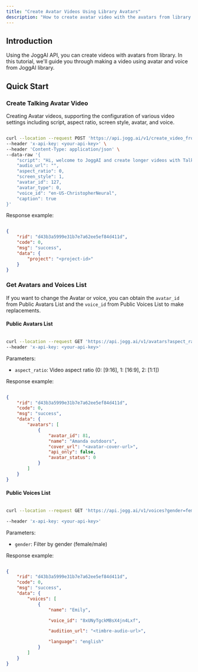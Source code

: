 ```yaml
---
title: "Create Avatar Videos Using Library Avatars"
description: "How to create avatar video with the avatars from library."
---
```


## Introduction

Using the JoggAI API, you can create videos with avatars from library. In this tutorial, we'll guide you through making a video using avatar and voice from JoggAI library.

## Quick Start

### Create Talking Avatar Video

Creating Avatar videos, supporting the configuration of various video settings including script, aspect ratio, screen style, avatar, and voice.

```bash

curl --location --request POST 'https://api.jogg.ai/v1/create_video_from_talking_avatar' \
--header 'x-api-key: <your-api-key>' \
--header 'Content-Type: application/json' \
--data-raw '{
    "script": "Hi, welcome to JoggAI and create longer videos with Talking Avatars in minutes!",
    "audio_url": "",
    "aspect_ratio": 0,
    "screen_style": 1,
    "avatar_id": 127,
    "avatar_type": 0,
    "voice_id": "en-US-ChristopherNeural",
    "caption": true   
}'

```

Response example:

```json

{
    "rid": "d43b3a5999e31b7e7a62ee5ef84d411d",
    "code": 0,
    "msg": "success",
    "data": {
        "project": "<project-id>"  
    }
}

```

### Get Avatars and Voices List

If you want to change the Avatar or voice, you can obtain the `avatar_id` from Public Avatars List and the `voice_id` from Public Voices List to make replacements.

#### Public Avatars List

```bash

curl --location --request GET 'https://api.jogg.ai/v1/avatars?aspect_ratio=0' \
--header 'x-api-key: <your-api-key>'

```

Parameters:

* `aspect_ratio`: Video aspect ratio (0: \[9:16], 1: \[16:9], 2: \[1:1])

Response example:

```json

{
    "rid": "d43b3a5999e31b7e7a62ee5ef84d411d",
    "code": 0,
    "msg": "success",
    "data": {
        "avatars": [
            {
                "avatar_id": 81,         
                "name": "Amanda outdoors",
                "cover_url": "<avatar-cover-url>",
                "api_only": false,
                "avatar_status": 0
            }
        ]
    }
}

```

#### Public Voices List

```bash

curl --location --request GET 'https://api.jogg.ai/v1/voices?gender=female' \

--header 'x-api-key: <your-api-key>'

```

Parameters:

* `gender`: Filter by gender (female/male)

Response example:

```json

{
    "rid": "d43b3a5999e31b7e7a62ee5ef84d411d",
    "code": 0,
    "msg": "success",
    "data": {
        "voices": [
            {
                "name": "Emily",

                "voice_id": "8xUNyTgckMBsX4jn4Lxf", 

                "audition_url": "<timbre-audio-url>",

                "language": "english"
            }
        ]
    }
}

```